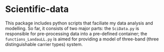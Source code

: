 # Scientific-data
This package includes python scripts that faciliate my data analysis and modelling. So far, it consists of two major parts: the `SciData.py` is responsible for pre-processing data into a pre-defined container; the `functions_LandauLL.py` is aimed for providing a model of three-band (three distinguishable carrier types) system.
